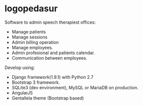 # logopedasur

Software to admin speech therapiest offices:

* Manage patients
* Manage sessions
* Admin billing operation
* Manage employees.
* Admin profesional and patients calendar.
* Communication between employees.

Develop using:

* Django  framework(1.9.1) with Python 2.7 
* Bootstrap 3 framework.
* SQLite3 (dev environment), MySQL or MariaDB on production.
* AngularJS
* Gentallela theme (Bootstrap based)
